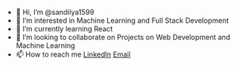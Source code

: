 - 👋 Hi, I’m @sandilya1599
- 👀 I’m interested in Machine Learning and Full Stack Development
- 🌱 I’m currently learning React
- 💞️ I’m looking to collaborate on Projects on Web Development and Machine Learning
- 📫 How to reach me [LinkedIn](https://www.linkedin.com/in/garimella-sandilya-a4470b13b/) [Email](sandilya1599@yahoo.com)

<!---
sandilya1599/sandilya1599 is a ✨ special ✨ repository because its `README.md` (this file) appears on your GitHub profile.
You can click the Preview link to take a look at your changes.
--->
